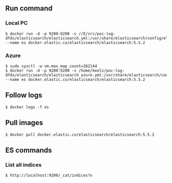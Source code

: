 ## Run command

### Local PC

```
$ docker run -d -p 9200:9200 -v //E/src/poc-log-dfds/elasticsearch/elasticsearch.yml:/usr/share/elasticsearch/config/elasticsearch.yml --name es docker.elastic.co/elasticsearch/elasticsearch:5.5.2
```

### Azure

```
$ sudo sysctl -w vm.max_map_count=262144
$ docker run -d -p 9200:9200 -v /home/keols/poc-log-dfds/elasticsearch/elasticsearch_azure.yml:/usr/share/elasticsearch/config/elasticsearch.yml --name es docker.elastic.co/elasticsearch/elasticsearch:5.5.2
```

## Follow logs

```
$ docker logs -f es
```

## Pull images

```
$ docker pull docker.elastic.co/elasticsearch/elasticsearch:5.5.2
```

## ES commands

### List all indices

```
$ http://localhost:9200/_cat/indices?v
```

